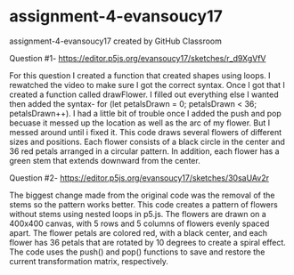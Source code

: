 # assignment-4-evansoucy17
assignment-4-evansoucy17 created by GitHub Classroom


Question #1- https://editor.p5js.org/evansoucy17/sketches/r_d9XgVfV

For this question I created a function that created shapes using loops. I rewatched the video to make sure I got the correct syntax. Once I got that I 
created a function called drawFlower. I filled out everything else I wanted then added the syntax- for (let petalsDrawn = 0; petalsDrawn < 36; 
petalsDrawn++). I had a little bit of trouble once I added the push and pop becuase it messed up the location as well as the arc of my flower. But I messed
around until i fixed it. This code draws several flowers of different sizes and positions. Each flower consists of a black circle in the center and 36 red petals arranged in a circular pattern. In addition, each flower has a green stem that extends downward from the center.



Question #2- https://editor.p5js.org/evansoucy17/sketches/30saUAv2r

The biggest change made from the original code was the removal of the stems so the pattern works better. This code creates a pattern of flowers without stems using nested loops in p5.js. The flowers are drawn on a 400x400 canvas, with 5 rows and 5 columns of flowers evenly spaced apart. The flower petals are colored red, with a black center, and each flower has 36 petals that are rotated by 10 degrees to create a spiral effect. The code uses the push() and pop() functions to save and restore the current transformation matrix, respectively.

